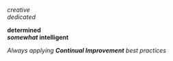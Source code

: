 *creative* <br>
_dedicated_ <br>

**determined** <br>
__*somewhat* intelligent__ <br>

_Always applying **Continual Improvement** best practices_
